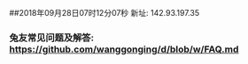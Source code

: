 ##2018年09月28日07时12分07秒 新址: 142.93.197.35
### 兔友常见问题及解答: https://github.com/wanggonging/d/blob/w/FAQ.md
